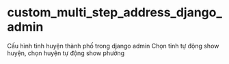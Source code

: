 # custom_multi_step_address_django_admin

Cấu hình tỉnh huyện thành phố trong django admin 
Chọn tỉnh tự động show huyện, chọn huyện tự động show phường 
